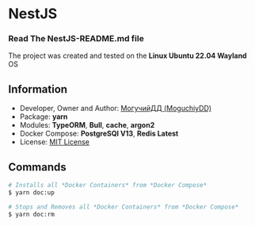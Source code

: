 # NestJS

### Read The **NestJS-README.md** file

The project was created and tested on the **Linux Ubuntu 22.04 Wayland** OS

## Information
- Developer, Owner and Author: [МогучийДД (MoguchiyDD)](https://github.com/MoguchiyDD)
- Package: **yarn**
- Modules: **TypeORM**, **Bull**, **cache**, **argon2**
- Docker Compose: **PostgreSQl V13**, **Redis Latest**
- License: [MIT License](../../../LICENSE)

## Commands

```Bash
# Installs all *Docker Containers* from *Docker Compose*
$ yarn doc:up

# Stops and Removes all *Docker Containers* from *Docker Compose*
$ yarn doc:rm
```
